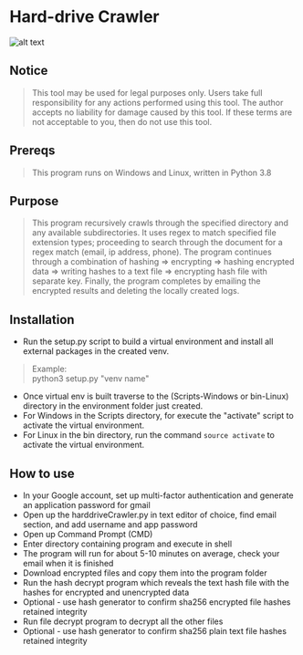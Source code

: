 # Hard-drive Crawler
![alt text](https://github.com/ngimb64/HardDrive-Crawler/blob/main/HarddriveCrawler.gif?raw=True)

## Notice
> This tool may be used for legal purposes only.  Users take full responsibility
> for any actions performed using this tool.  The author accepts no liability
> for damage caused by this tool.  If these terms are not acceptable to you, then
> do not use this tool.

## Prereqs
> This program runs on Windows and Linux, written in Python 3.8

## Purpose
> This program recursively crawls through the specified directory and any available subdirectories.
> It uses regex to match specified file extension types; proceeding to search through the
> document for a regex match (email, ip address, phone). The program continues through a combination
> of hashing => encrypting => hashing encrypted data => writing hashes to a text file =>
> encrypting hash file with separate key. Finally, the program completes by emailing the
> encrypted results and deleting the locally created logs.

## Installation
- Run the setup.py script to build a virtual environment and install all external packages in the created venv.

> Example:<br>
> python3 setup.py "venv name"

- Once virtual env is built traverse to the (Scripts-Windows or bin-Linux) directory in the environment folder just created.
- For Windows in the Scripts directory, for execute the "activate" script to activate the virtual environment.
- For Linux in the bin directory, run the command `source activate` to activate the virtual environment.

## How to use
- In your Google account, set up multi-factor authentication and generate an application password for gmail
- Open up the harddriveCrawler.py in text editor of choice, find email section, and add username and app password
- Open up Command Prompt (CMD)
- Enter directory containing program and execute in shell
- The program will run for about 5-10 minutes on average, check your email when it is finished
- Download encrypted files and copy them into the program folder
- Run the hash decrypt program which reveals the text hash file with the hashes for encrypted and unencrypted data
- Optional - use hash generator to confirm sha256 encrypted file hashes retained integrity
- Run file decrypt program to decrypt all the other files
- Optional - use hash generator to confirm sha256 plain text file hashes retained integrity